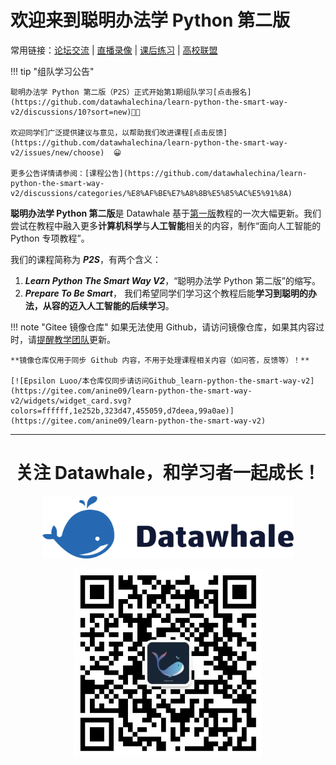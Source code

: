 # **欢迎来到聪明办法学 Python 第二版**

常用链接：[论坛交流](https://github.com/datawhalechina/learn-python-the-smart-way-v2/discussions) | [直播录像](https://space.bilibili.com/431850986/channel/collectiondetail?sid=1592245) | [课后练习](https://hydro.ac/d/datawhale_p2s/) | [高校联盟](https://datawhalechina.github.io/ai-club/)

!!! tip "组队学习公告"

    聪明办法学 Python 第二版（P2S）正式开始第1期组队学习[点击报名](https://github.com/datawhalechina/learn-python-the-smart-way-v2/discussions/10?sort=new)🎉🎉

    欢迎同学们广泛提供建议与意见，以帮助我们改进课程[点击反馈](https://github.com/datawhalechina/learn-python-the-smart-way-v2/issues/new/choose)  😀

    更多公告详情请参阅：[课程公告](https://github.com/datawhalechina/learn-python-the-smart-way-v2/discussions/categories/%E8%AF%BE%E7%A8%8B%E5%85%AC%E5%91%8A)

**聪明办法学 Python 第二版**是 Datawhale 基于[第一版](https://github.com/datawhalechina/learn-python-the-smart-way)教程的一次大幅更新。我们尝试在教程中融入更多**计算机科学**与**人工智能**相关的内容，制作“面向人工智能的 Python 专项教程”。

我们的课程简称为 ***P2S***，有两个含义：

1. ***Learn Python The Smart Way V2***，“聪明办法学 Python 第二版”的缩写。
2. ***Prepare To Be Smart***， 我们希望同学们学习这个教程后能**学习到聪明的办法，从容的迈入人工智能的后续学习**。

!!! note "Gitee 镜像仓库"
    如果无法使用 Github，请访问镜像仓库，如果其内容过时，请[提醒教学团队][Team]更新。

    **镜像仓库仅用于同步 Github 内容，不用于处理课程相关内容（如问答，反馈等）！**

    [![Epsilon Luoo/本仓库仅同步请访问Github_learn-python-the-smart-way-v2](https://gitee.com/anine09/learn-python-the-smart-way-v2/widgets/widget_card.svg?colors=ffffff,1e252b,323d47,455059,d7deea,99a0ae)](https://gitee.com/anine09/learn-python-the-smart-way-v2)

---

<div align="center">
<h1>关注 Datawhale，和学习者一起成长！</h1>
<a href="https://datawhale.club/" target="_blank"><img style="height: 100px; " src="./images/datawhale_logo.png"></a>
</div>
<p></p>
<div align="center">
<a href="https://mp.weixin.qq.com/s/dndXMp52neU6J5lBjlvvQw" target="_blank"><img style="height: 300px; " src="./images/datawhale_wechat_qrcode.jpeg"></a>
</div>


[Team]: ./Team/team.md